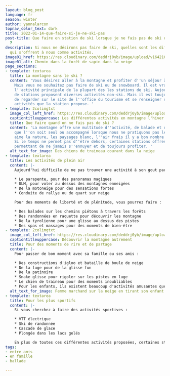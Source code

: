 ```yaml
---
layout: blog_post
language: fr
season: winter
author: yannalarcon
topnav_color_text: dark
title: 2022-01-14-que-faire-si-je-ne-ski-pas
post-title: Que faire en station de ski lorsque je ne fais pas de ski ou de snowboard
  ?
description: Si nous ne désirons pas faire de ski, quelles sont les différentes options
  qui s'offrent à nous comme activités.
image01_href: https://res.cloudinary.com/deddrj0yb/image/upload/v1642165833/website/Conseil%20/alain-wong-f-oxr0Lk5EU-unsplash_ths7rd.jpg
image01_alt: Chemin dans la forêt de sapin dans la neige
page_sections:
- template: textarea
  title: La montagne sans le ski ?
  content: 'Vous désirez aller à la montagne et profiter d''un séjour à la neige ?
    Mais vous ne souhaitez pas faire de ski ou de snowboard. Il est vrai que c''est
    l''activité principale de la plupart des les stations de ski. Aujourd''hui, beaucoup
    de stations proposent diverses activités non-ski. Mais il est toujours judicieux
    de regarder sur le site de l''office du tourisme et se renseigner sur les différentes
    activités que la station propose. '
- template: 2colimgtxt
  image_col_left_href: https://res.cloudinary.com/deddrj0yb/image/upload/v1642165834/website/Conseil%20/benjamin-zanatta-WUdA1_7Lqlw-unsplash_crfnpj.jpg
  captiontitleuppercase: Les différentes activités en montagne l'hiver
  title: Que faire quand on ne fais pas de ski ?
  content: 'La montagne offre une multitude d''activité, de balade et de découverte
    que l''on soit seul ou accompagné lorsque nous ne pratiquons pas le ski. Si on
    aime la nature, les paysages blanc, l''air frais il y a bon nombre d''activité.
    Si le temps ne permet pas d''être dehors, certaines stations offres des infrastructures
    permettant de ne jamais s''ennuyer et de toujours profiter. '
  alt_text_for_image: Des chiens de traineau courant dans la neige
- template: textarea
  title: Les activités de plein air
  content: |-
    Aujourd'hui difficile de ne pas trouver une activité à son gout parmi tout ce que les stations proposent. Vous allez trouver des activités de sensation fortes tel que :

    * Le parapente, pour des panoramas magiques
    * ULM, pour voler au dessus des montagnes enneigées
    * De la motoneige pour des sensations fortes
    * Conduite de rallye ou de quart sur neige

    Pour des moments de liberté et de plénitude, vous pourrez faire :

    * Des balades sur les chemins piétons à travers les forêts
    * Des randonnées en raquette pour découvrir les montagne
    * De la tyrolienne pour une glisse au dessus des pistes
    * Des spas et massages pour des moments de bien-être
- template: 2colimgtxt
  image_col_left_href: https://res.cloudinary.com/deddrj0yb/image/upload/v1642165833/website/Conseil%20/kajetan-sumila-Bvc_jNsFVCk-unsplash_jin4xg.jpg
  captiontitleuppercase: Découvrir la montagne autrement
  title: Pour des moments de rire et de partage
  content: |-
    Pour passer de bon moment avec sa famille ou ses amis :

    * Des constructions d'igloo et bataille de boule de neige
    * De la luge pour de la glisse fun
    * De la patinoire
    * Snake glisse pour rigoler sur les pistes en luge
    * Le chien de traineau pour des moments inoubliables
    * Pour les enfants, ils existent beaucoup d'activités amusantes que la station et les activités proposent
  alt_text_for_image: Femme marchand sur la neige en tirant son enfant dans une luge
- template: textarea
  title: Pour les plus sportifs
  content: |-
    Si vous cherchez à faire des activités sportives :

    * VTT électrique
    * Ski de randonnée
    * Cascade de glace
    * Plongée dans les lacs gelés

    En plus de toutes ces différentes activités proposées, certaines stations vont également proposer des centres sportifs, des jeux, des trampolines. Vous trouverez également des bowlings, des cinémas ainsi que de nombreuses activité proposées par l'office du tourisme.
tags:
- entre amis
- en famille
- ballade

---
```

